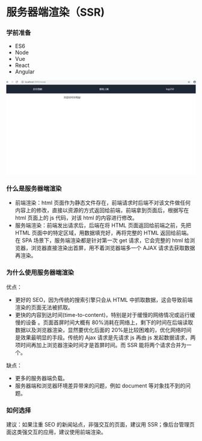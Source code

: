 # 服务器端渲染（SSR)

### 学前准备

- ES6
- Node
- Vue
- React
- Angular

![](./imgs/demo.gif)

### 什么是服务器端渲染

- 前端渲染：html 页面作为静态文件存在，前端请求时后端不对该文件做任何内容上的修改，直接以资源的方式返回给前端，前端拿到页面后，根据写在 html 页面上的 js 代码，对该 html 的内容进行修改。
- 服务端渲染：前端发出请求后，后端在将 HTML 页面返回给前端之前，先把 HTML 页面中的特定区域，用数据填充好，再将完整的 HTML 返回给前端。在 SPA 场景下，服务端渲染都是针对第一次 get 请求，它会完整的 html 给浏览器，浏览器直接渲染出首屏，用不着浏览器端多一个 AJAX 请求去获取数据再渲染。

### 为什么使用服务器端渲染

优点：

- 更好的 SEO，因为传统的搜索引擎只会从 HTML 中抓取数据，这会导致前端渲染的页面无法被抓取。
- 更快的内容到达时间(time-to-content)，特别是对于缓慢的网络情况或运行缓慢的设备 。页面首屏时间大概有 80%消耗在网络上，剩下的时间在后端读取数据以及浏览器渲染，显然要优化后面的 20%是比较困难的，优化网络时间是效果最明显的手段。传统的 Ajax 请求是先请求 js 再由 js 发起数据请求，两项时间再加上浏览器渲染时间才是首屏时间。而 SSR 能将两个请求合并为一个。

缺点：

- 更多的服务器端负载。
- 服务器端和浏览器环境差异带来的问题，例如 document 等对象找不到的问题。

### 如何选择

建议：如果注重 SEO 的新闻站点，非强交互的页面，建议用 SSR；像后台管理页面这类强交互的应用，建议使用前端渲染。
